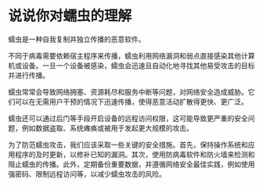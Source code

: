 # 说说你对蠕虫的理解

蠕虫是一种自我复制并独立传播的恶意软件。

不同于病毒需要依赖宿主程序来传播，蠕虫利用网络漏洞和弱点直接感染其他计算机或设备。一旦一个设备被感染，蠕虫会迅速且自动化地寻找其他易受攻击的目标并进行传播。

蠕虫常常会导致网络拥塞、资源耗尽和服务中断等问题，对网络安全造成威胁。它们可以在无需用户干预的情况下迅速传播，使得恶意活动扩散得更快、更广泛。

蠕虫还可以通过后门等手段开启设备的远程访问权限，这可能导致更严重的安全问题，例如数据盗取、系统瘫痪或被用于发起更大规模的攻击。

为了防范蠕虫攻击，我们应该采取一些关键的安全措施。首先，保持操作系统和应用程序的及时更新，以修补已知的漏洞。其次，使用防病毒软件和防火墙来检测和阻止蠕虫的传播。此外，定期备份重要数据，并遵循网络安全最佳实践，例如使用强密码、限制远程访问等，以减少蠕虫攻击的风险。


